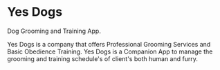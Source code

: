 # Yes Dogs

Dog Grooming and Training App.

Yes Dogs is a company that offers Professional Grooming Services 
and Basic Obedience Training. Yes Dogs is a Companion App to 
manage the grooming and training schedule's of client's both 
human and furry.
